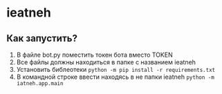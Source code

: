 # ieatneh
## Как запустить?
1. В файле bot.py поместить токен бота вместо TOKEN
2. Все файлы должны находиться в папке с названием ieatneh
3. Установить библеотеки ```python -m pip install -r requirements.txt```
3. В командной строке ввести находясь в не папки ieatneh
```python -m iatneh.app.main```
